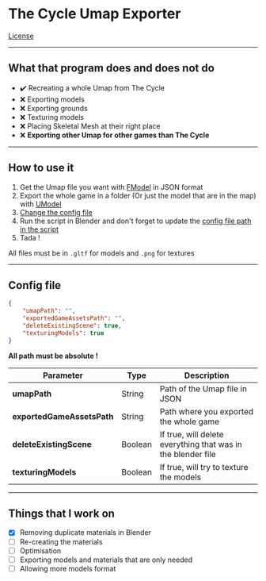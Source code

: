 # The Cycle Umap Exporter #  
  
[License](LICENSE)

---   
  
## What that program does and does not do ##  

- :heavy_check_mark: Recreating a whole Umap from The Cycle
- :x: Exporting models
- :x: Exporting grounds    
- :x: Texturing models  
- :x: Placing Skeletal Mesh at their right place  
- :x: __Exporting other Umap for other games than The Cycle__ 
  
---  
  
## How to use it ##

1. Get the Umap file you want with [FModel](https://github.com/iAmAsval/FModel) in JSON format  
2. Export the whole game in a folder \(Or just the model that are in the map\) with [UModel](https://www.gildor.org/en/projects/umodel)  
3. [Change the config file](config.json)  
4. Run the script in Blender and don't forget to update the [config file path in the script](https://github.com/Arkait53/The-Cycle-Umap-Exporter/blob/669744d5b8ab2bf11eb52111a07c832a4a688cbb/umapBuilder.py#L17)  
5. Tada !  

All files must be in `.gltf` for models and `.png` for textures

---
  
## Config file ##  
  
```json
{
    "umapPath": "",
    "exportedGameAssetsPath": "",
    "deleteExistingScene": true,
    "texturingModels": true
}
```

__All path must be absolute !__  
  
| Parameter | Type | Description |
| --- | --- | --- |
| __umapPath__                  | String | Path of the Umap file in JSON |
| __exportedGameAssetsPath__    | String | Path where you exported the whole game |
| __deleteExistingScene__       | Boolean | If true, will delete everything that was in the blender file |
| __texturingModels__           | Boolean | If true, will try to texture the models |
  
---
  
## Things that I work on ##  

- [x] Removing duplicate materials in Blender
- [ ] Re-creating the materials
- [ ] Optimisation
- [ ] Exporting models and materials that are only needed
- [ ] Allowing more models format
